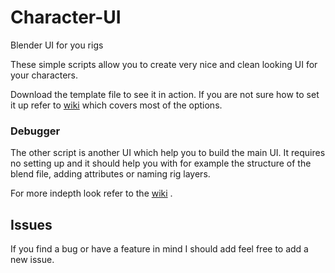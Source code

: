 # Character-UI
Blender UI for you rigs

These simple scripts allow you to create very nice and clean looking UI for your characters.

Download the template file to see it in action. If you are not sure how to set it up refer to 
[wiki](https://github.com/nextr3d/Character-UI/wiki/Nextr-Rig-UI)
 which covers most of the options.


 ### Debugger

 The other script is another UI which help you to build the main UI. It requires no setting up and it should help you with for example the structure of the blend file, adding attributes or naming rig layers.

 For more indepth look refer to the [wiki](https://github.com/nextr3d/Character-UI/wiki/Nextr-Rig-UI-Debugger) .


 ## Issues

 If you find a bug or have a feature in mind I should add feel free to add a new issue.